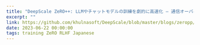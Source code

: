 ```yaml
---
title: "DeepScale ZeRO++: LLMやチャットモデルの訓練を劇的に高速化 – 通信オーバヘッドを1/4に大幅削減 -"
excerpt: ""
link: https://github.com/khulnasoft/DeepScale/blob/master/blogs/zeropp/japanese/README.md
date: 2023-06-22 00:00:00
tags: training ZeRO RLHF Japanese
---
```

